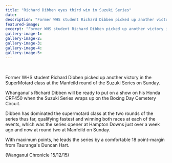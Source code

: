 ```yaml
---
title: "Richard Dibben eyes third win in Suzuki Series"
date: 
description: "Former WHS student Richard Dibben picked up another victory in the SuperMotard class at the Manfeild round of the Suzuki Series on Sunday, Wanganui Chronicle article on 15/12/15..."
featured-image: 
excerpt: "Former WHS student Richard Dibben picked up another victory in the SuperMotard class at the Manfeild round of the Suzuki Series on Sunday, Wanganui Chronicle article on 15/12/15...."
gallery-image-1: 
gallery-image-2: 
gallery-image-3: 
gallery-image-4: 
gallery-image-5: 
---
```


<figure><figcaption><br /></figcaption></figure>
<p>Former WHS student Richard Dibben picked up another victory in the SuperMotard class at the Manfeild round of the Suzuki Series on Sunday.</p>
<p>Whanganui's Richard Dibben will be ready to put on a show on his Honda CRF450 when the Suzuki Series wraps up on the Boxing Day Cemetery Circuit.</p>
<p>Dibben has dominated the supermotard class at the two rounds of the series thus far, qualifying fastest and winning both races at each of the events, which was the series opener at Hampton Downs just over a week ago and now at round two at Manfeild on Sunday.</p>
<p>With maximum points, he leads the series by a comfortable 18 point-margin from Tauranga's Duncan Hart.</p>
<p>(Wanganui Chronicle 15/12/15)</p>

